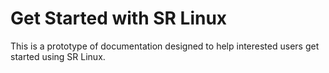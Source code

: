 # Get Started with SR Linux

This is a prototype of documentation designed to help interested users get started using SR Linux.
